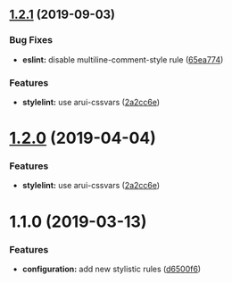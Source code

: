 <a name="1.2.1"></a>
## [1.2.1](https://github.com/alfa-laboratory/arui-presets-lint/compare/v1.1.0...v1.2.1) (2019-09-03)


### Bug Fixes

* **eslint:** disable multiline-comment-style rule ([65ea774](https://github.com/alfa-laboratory/arui-presets-lint/commit/65ea774))


### Features

* **stylelint:** use arui-cssvars ([2a2cc6e](https://github.com/alfa-laboratory/arui-presets-lint/commit/2a2cc6e))



<a name="1.2.0"></a>
# [1.2.0](https://github.com/alfa-laboratory/arui-presets-lint/compare/v1.1.0...v1.2.0) (2019-04-04)


### Features

* **stylelint:** use arui-cssvars ([2a2cc6e](https://github.com/alfa-laboratory/arui-presets-lint/commit/2a2cc6e))



<a name="1.1.0"></a>
# 1.1.0 (2019-03-13)


### Features

* **configuration:** add new stylistic rules ([d6500f6](https://github.com/alfa-laboratory/arui-presets-lint/commit/d6500f6))




